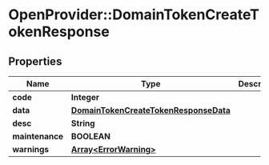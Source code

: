 # OpenProvider::DomainTokenCreateTokenResponse

## Properties
Name | Type | Description | Notes
------------ | ------------- | ------------- | -------------
**code** | **Integer** |  | [optional] 
**data** | [**DomainTokenCreateTokenResponseData**](DomainTokenCreateTokenResponseData.md) |  | [optional] 
**desc** | **String** |  | [optional] 
**maintenance** | **BOOLEAN** |  | [optional] 
**warnings** | [**Array&lt;ErrorWarning&gt;**](ErrorWarning.md) |  | [optional] 

